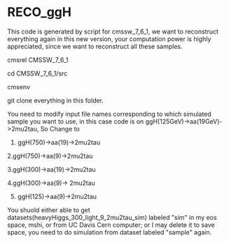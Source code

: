 # RECO_ggH

This code is generated by script for cmssw_7_6_1, we want to reconstruct everything again in this new version, your computation power is highly appreciated, since we want to reconstruct all these samples.

cmsrel CMSSW_7_6_1

cd CMSSW_7_6_1/src

cmsenv

git clone everything in this folder.

You need to modify input file names corresponding to which simulated sample you want to use, in this case code is on ggH(125GeV)->aa(19GeV)->2mu2tau, So Change to

1. ggH(750)->aa(19)->2mu2tau

2.ggH(750)->aa(9)->2mu2tau

3.ggH(300)->aa(19)->2mu2tau

4.ggH(300)->aa(9)-> 2mu2tau

5. ggH(125)->aa(9)->2mu2tau

You shuold either able to get datasets(heavyHiggs_300_light_9_2mu2tau_sim) labeled "sim" in my eos space, mshi, or from UC Davis Cern computer; or I may delete it to save space, you need to do simulation from dataset
labeled "sample" again.


